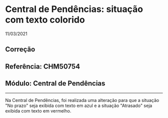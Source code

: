 # Central de Pendências: situação com texto colorido
11/03/2021
## Correção
## Referência: CHM50754
## Módulo: Central de Pendências
***

Na Central de Pendências, foi realizada uma alteração para que a situação "No prazo" seja exibida com texto em azul e a situação "Atrasado" seja exibida com texto em vermelho.
